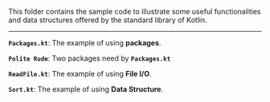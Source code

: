 This folder contains the sample code to illustrate some useful
functionalities and data structures offered by the standard
library of Kotlin.
<hr>

__``Packages.kt``__: The example of using __packages__.

__``Polite Rude``__: Two packages need by __``Packages.kt``__ 

__``ReadFile.kt``__: The example of using __File I/O__.

__``Sort.kt``__: The example of using __Data Structure__.




